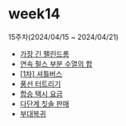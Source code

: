 # week14

15주차(2024/04/15 ~ 2024/04/21)

- [가장 긴 팰린드롬](https://school.programmers.co.kr/learn/courses/30/lessons/12904)
- [연속 펄스 부분 수열의 합](https://school.programmers.co.kr/learn/courses/30/lessons/161988)
- [[1차] 셔틀버스](https://school.programmers.co.kr/learn/courses/30/lessons/17678)
- [풍선 터트리기](https://school.programmers.co.kr/learn/courses/30/lessons/68646)
- [합승 택시 요금](https://school.programmers.co.kr/learn/courses/30/lessons/72413)
- [다단계 칫솔 판매](https://school.programmers.co.kr/learn/courses/30/lessons/77486)
- [부대복귀](https://school.programmers.co.kr/learn/courses/30/lessons/132266)